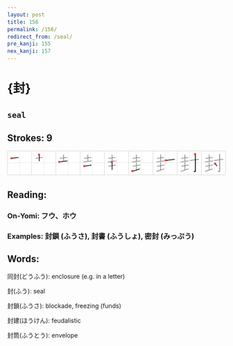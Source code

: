 ```yaml
---
layout: post
title: 156
permalink: /156/
redirect_from: /seal/
pre_kanji: 155
nex_kanji: 157
---
```


# {封}

## `seal`

## Strokes: 9

<div class="stroke"><img src="../images/E5B081.png" /></div>

## Reading:

### On-Yomi: フウ、ホウ

### Examples: 封鎖 (ふうさ), 封書 (ふうしょ), 密封 (みっぷう)

## Words:

同封(どうふう): enclosure (e.g. in a letter)

封(ふう): seal

封鎖(ふうさ): blockade, freezing (funds)

封建(ほうけん): feudalistic

封筒(ふうとう): envelope

